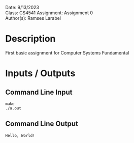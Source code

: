 Date: 9/13/2023  
Class: CS4541
Assignment: Assignment 0  
Author(s): Ramses Larabel

# Description
First basic assignment for Computer Systems Fundamental

# Inputs / Outputs
## Command Line Input
``` 
make
./a.out
```
## Command Line Output
``` Hello, World! ```
